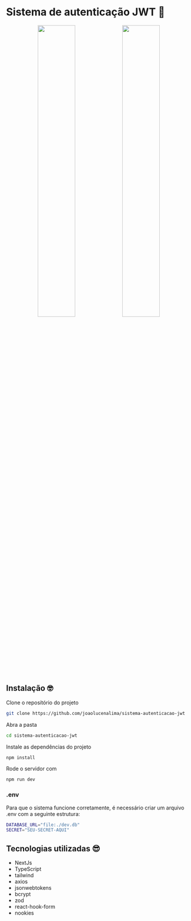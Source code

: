 # Sistema de autenticação JWT 🚀

<div align=center>
  <img src="https://user-images.githubusercontent.com/104401394/214997562-258e18f5-7ebf-44eb-acb6-7ce09f61c01d.png" width="45%"/>
  <img src="https://user-images.githubusercontent.com/104401394/214997493-71b0d653-bcfc-45ea-9126-ebe33884f1d1.png" width="45%"/>
</div>


## Instalação 🤓

Clone o reposítório do projeto

```sh
git clone https://github.com/joaolucenalima/sistema-autenticacao-jwt
```
Abra a pasta

```sh
cd sistema-autenticacao-jwt
```
Instale as dependências do projeto

```sh
npm install
```

Rode o servidor com

```sh
npm run dev
```

### .env

Para que o sistema funcione corretamente, é necessário criar um arquivo .env com a seguinte estrutura:

```sh
DATABASE_URL="file:./dev.db" 
SECRET="SEU-SECRET-AQUI"
```

## Tecnologias utilizadas 😎

- NextJs
- TypeScript
- tailwind
- axios
- jsonwebtokens
- bcrypt
- zod
- react-hook-form
- nookies
